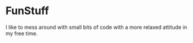 # FunStuff
I like to mess around with small bits of code with a more relaxed attitude in my free time.
